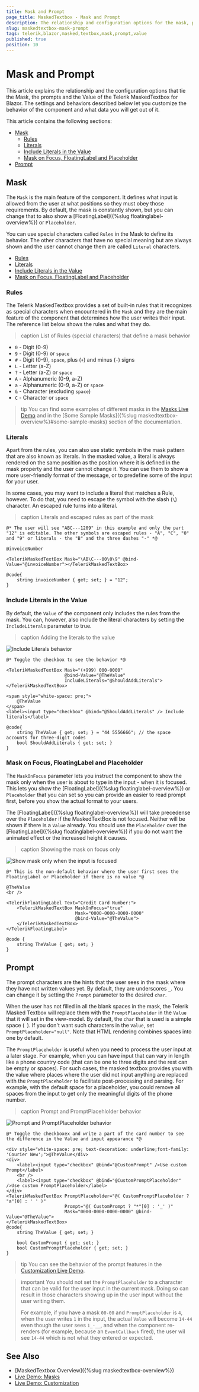 ```yaml
---
title: Mask and Prompt
page_title: MaskedTextbox - Mask and Prompt
description: The relationship and configuration options for the mask, prompt and value in the Masked Textbox for Blazor.
slug: maskedtextbox-mask-prompt
tags: telerik,blazor,masked,textbox,mask,prompt,value
published: true
position: 10
---
```


# Mask and Prompt

This article explains the relationship and the configuration options that tie the Mask, the prompts and the Value of the Telerik MaskedTextbox for Blazor. The settings and behaviors described below let you customize the behavior of the component and what data you will get out of it.

This article contains the following sections:

* [Mask](#mask)
	* [Rules](#rules)
	* [Literals](#literals)
	* [Include Literals in the Value](#include-literals-in-the-value)
	* [Mask on Focus, FloatingLabel and Placeholder](#mask-on-focus-floatinglabel-and-placeholder)
* [Prompt](#prompt)

## Mask

The `Mask` is the main feature of the component. It defines what input is allowed from the user at what positions so they must obey those requirements. By default, the mask is constantly shown, but you can change that to also show a [FloatingLabel]({%slug floatinglabel-overview%}) or `Placeholder`.

You can use special characters called `Rules` in the Mask to define its behavior. The other characters that have no special meaning but are always shown and the user cannot change them are called `Literal` characters.

* [Rules](#rules)
* [Literals](#literals)
* [Include Literals in the Value](#include-literals-in-the-value)
* [Mask on Focus, FloatingLabel and Placeholder](#mask-on-focus-floatinglabel-and-placeholder)

### Rules

The Telerik MaskedTextbox provides a set of built-in rules that it recognizes as special characters when encountered in the `Mask` and they are the main feature of the component that determines how the user writes their input. The reference list below shows the rules and what they do.

>caption List of Rules (special characters) that define a mask behavior

- `0` - Digit (0-9)
- `9` - Digit (0-9) or `space`
- `#` - Digit (0-9), `space`, plus (`+`) and minus (`-`) signs
- `L` - Letter (a-Z)
- `?` - Letter (a-Z) or `space`
- `A` - Alphanumeric (0-9, a-Z)
- `a` - Alphanumeric (0-9, a-Z) or `space`
- `&` - Character (excluding `space`)
- `C` - Character or `space`

>tip You can find some examples of different masks in the [Masks Live Demo](https://demos.telerik.com/blazor-ui/maskedtextbox/masks) and in the [Some Sample Masks]({%slug maskedtextbox-overview%}#some-sample-masks) section of the documentation.

### Literals

Apart from the rules, you can also use static symbols in the mask pattern that are also known as literals. In the masked value, a literal is always rendered on the same position as the position where it is defined in the mask property and the user cannot change it. You can use them to show a more user-friendly format of the message, or to predefine some of the input for your user.

In some cases, you may want to include a literal that matches a Rule, however. To do that, you need to escape the symbol with the slash (`\`) character. An escaped rule turns into a literal.

>caption Literals and escaped rules as part of the mask

````CSHTML
@* The user will see "ABC---1209" in this example and only the part "12" is editable. The other symbols are escaped rules - "A", "C", "0" and "9" or literals - the "B" and the three dashes "-" *@

@invoiceNumber

<TelerikMaskedTextBox Mask="\AB\C---00\0\9" @bind-Value="@invoiceNumber"></TelerikMaskedTextBox>

@code{
    string invoiceNumber { get; set; } = "12";
}
````

### Include Literals in the Value

By default, the `Value` of the component only includes the rules from the mask. You can, however, also include the literal characters by setting the `IncludeLiterals` parameter to true.

>caption Adding the literals to the value

![Include Literals behavior](images/include-literals.gif)

````CSHTML
@* Toggle the checkbox to see the behavior *@

<TelerikMaskedTextBox Mask="(+999) 000-0000"
                      @bind-Value="@TheValue"
                      IncludeLiterals="@ShouldAddLiterals">
</TelerikMaskedTextBox>

<span style="white-space: pre;">
    @TheValue
</span>
<label><input type="checkbox" @bind="@ShouldAddLiterals" /> Include literals</label>

@code{
    string TheValue { get; set; } = "44 5556666"; // the space accounts for three-digit codes
    bool ShouldAddLiterals { get; set; }
}
````

### Mask on Focus, FloatingLabel and Placeholder

The `MaskOnFocus` parameter lets you instruct the component to show the mask only when the user is about to type in the input - when it is focused. This lets you show the [FloatingLabel]({%slug floatinglabel-overview%}) or `Placeholder` that you can set so you can provide an easier to read prompt first, before you show the actual format to your users.

The [FloatingLabel]({%slug floatinglabel-overview%}) will take precedense over the `Placeholder` if the MaskedTextBox is not focused. Neither will be shown if there is a `Value` already. You should use the `Placeholder` over the [FloatingLabel]({%slug floatinglabel-overview%}) if you do not want the animated effect or the increased height it causes.

>caption Showing the mask on focus only

![Show mask only when the input is focused](images/show-mask-on-focus-only.gif)

````CSHTML
@* This is the non-default behavior where the user first sees the FloatingLabel or Placeholder if there is no value *@

@TheValue
<br />

<TelerikFloatingLabel Text="Credit Card Number:">
    <TelerikMaskedTextBox MaskOnFocus="true"
                          Mask="0000-0000-0000-0000" 
                          @bind-Value="@TheValue">
    </TelerikMaskedTextBox>
</TelerikFloatingLabel>

@code {
    string TheValue { get; set; }
}
````


## Prompt

The prompt characters are the hints that the user sees in the mask where they have not written values yet. By default, they are underscores `_`. You can change it by setting the `Prompt` parameter to the desired `char`.

When the user has not filled in all the blank spaces in the mask, the Telerik Masked Textbox will replace them with the `PromptPlaceholder` in the `Value` that it will set in the view-model. By default, the `char` that is used is a simple space (` `). If you don't want such characters in the `Value`, set `PromptPlaceholder="null"`. Note that HTML rendering combines spaces into one by default.

The `PromptPlaceholder` is useful when you need to process the user input at a later stage. For example, when you can have input that can vary in length like a phone country code (that can be one to three digits and the rest can be empty or spaces). For such cases, the masked textbox provides you with the value where places where the user did not input anything are replaced with the `PromptPlaceholder` to facilitate post-processing and parsing. For example, with the default space for a placeholder, you could remove all spaces from the input to get only the meaningful digits of the phone number.

>caption Prompt and PromptPlacehlolder behavior

![Prompt and PromptPlaceholder behavior](images/custom-promt-and-promptplaceholder.gif)

````CSHTML
@* Toggle the checkboxex and write a part of the card number to see the difference in the Value and input appearance *@

<div style="white-space: pre; text-decoration: underline;font-family: 'Courier New';">@TheValue</div>
<div>
    <label><input type="checkbox" @bind="@CustomPrompt" />Use custom Prompt</label>
    <br />
    <label><input type="checkbox" @bind="@CustomPromptPlaceholder" />Use custom PromptPlaceholder</label>
</div>
<TelerikMaskedTextBox PromptPlaceholder="@( CustomPromptPlaceholder ? "a"[0] : ' ' )"
                      Prompt="@( CustomPrompt ? "*"[0] : '_' )"
                      Mask="0000-0000-0000-0000" @bind-Value="@TheValue">
</TelerikMaskedTextBox>
@code{
    string TheValue { get; set; } 

    bool CustomPrompt { get; set; }
    bool CustomPromptPlaceholder { get; set; }
}
````

>tip You can see the behavior of the prompt features in the [Customization Live Demo](https://demos.telerik.com/blazor-ui/maskedtextbox/customization).

>important You should not set the `PromptPlaceholder` to a character that can be valid for the user input in the current mask. Doing so can result in those characters showing up in the user input without the user writing them.
>
>For example, if you have a mask `00-00` and `PromptPlaceholder` is `4`, when the user writes `1` in the input, the actual `Value` will become `14-44` even though the user sees `1_-__`, and when the component re-renders (for example, because an `EventCallback` fired), the user wil see `14-44` which is not what they entered or expected.

## See Also

* [MaskedTextbox Overview]({%slug maskedtextbox-overview%})
* [Live Demo: Masks](https://demos.telerik.com/blazor-ui/maskedtextbox/masks)
* [Live Demo: Customization](https://demos.telerik.com/blazor-ui/maskedtextbox/customization)

